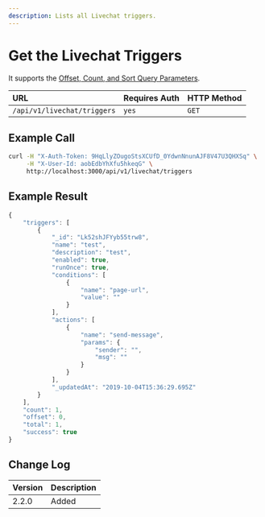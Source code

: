```yaml
---
description: Lists all Livechat triggers.
---
```


# Get the Livechat Triggers

It supports the [Offset, Count, and Sort Query Parameters](../../../team-collaboration/offset-and-count-and-sort-info.md).

| URL | Requires Auth | HTTP Method |
| :--- | :--- | :--- |
| `/api/v1/livechat/triggers` | `yes` | `GET` |

## Example Call

```bash
curl -H "X-Auth-Token: 9HqLlyZOugoStsXCUfD_0YdwnNnunAJF8V47U3QHXSq" \
     -H "X-User-Id: aobEdbYhXfu5hkeqG" \
     http://localhost:3000/api/v1/livechat/triggers
```

## Example Result

```javascript
{
    "triggers": [
        {
            "_id": "Lk52shJFYyb55trw8",
            "name": "test",
            "description": "test",
            "enabled": true,
            "runOnce": true,
            "conditions": [
                {
                    "name": "page-url",
                    "value": ""
                }
            ],
            "actions": [
                {
                    "name": "send-message",
                    "params": {
                        "sender": "",
                        "msg": ""
                    }
                }
            ],
            "_updatedAt": "2019-10-04T15:36:29.695Z"
        }
    ],
    "count": 1,
    "offset": 0,
    "total": 1,
    "success": true
}
```

## Change Log

| Version | Description |
| :--- | :--- |
| 2.2.0 | Added |

## 

